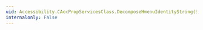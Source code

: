 ```yaml
---
uid: Accessibility.CAccPropServicesClass.DecomposeHmenuIdentityString(System.Byte@,System.UInt32,System.IntPtr,System.UInt32@)
internalonly: False
---
```

